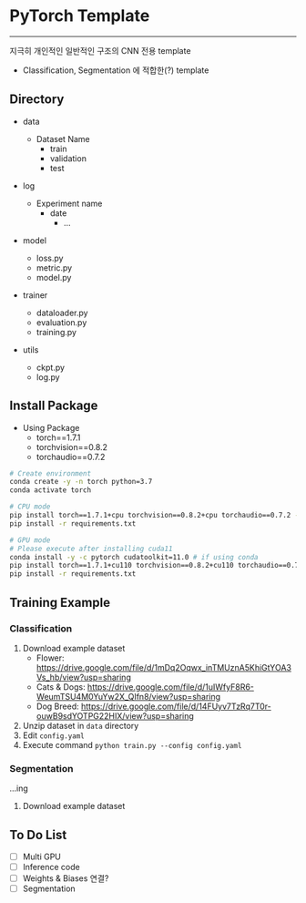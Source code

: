 # PyTorch Template

---

지극히 개인적인 일반적인 구조의 CNN 전용 template
- Classification, Segmentation 에 적합한(?) template

## Directory
- data
    - Dataset Name
        - train
        - validation
        - test

- log
    - Experiment name
        - date
            - ...

- model
    - loss.py
    - metric.py
    - model.py

- trainer
    - dataloader.py
    - evaluation.py
    - training.py

- utils
    - ckpt.py
    - log.py  


## Install Package
- Using Package
    - torch==1.7.1 
    - torchvision==0.8.2
    - torchaudio==0.7.2

``` bash
# Create environment
conda create -y -n torch python=3.7
conda activate torch

# CPU mode
pip install torch==1.7.1+cpu torchvision==0.8.2+cpu torchaudio==0.7.2 -f https://download.pytorch.org/whl/torch_stable.html
pip install -r requirements.txt

# GPU mode
# Please execute after installing cuda11
conda install -y -c pytorch cudatoolkit=11.0 # if using conda
pip install torch==1.7.1+cu110 torchvision==0.8.2+cu110 torchaudio==0.7.2 -f https://download.pytorch.org/whl/torch_stable.html
pip install -r requirements.txt
```


## Training Example 

### Classification
1. Download example dataset 
    - Flower: https://drive.google.com/file/d/1mDq2Oqwx_inTMUznA5KhiGtYOA3Vs_hb/view?usp=sharing
    - Cats & Dogs: https://drive.google.com/file/d/1uIWfyF8R6-WeumTSU4M0YuYw2X_QIfn8/view?usp=sharing
    - Dog Breed: https://drive.google.com/file/d/14FUyv7TzRq7T0r-ouwB9sdYOTPG22HIX/view?usp=sharing
2. Unzip dataset in `data` directory
3. Edit `config.yaml`
4. Execute command `python train.py --config config.yaml`

### Segmentation
...ing
1. Download example dataset

## To Do List
- [ ] Multi GPU
- [ ] Inference code
- [ ] Weights & Biases 연결?
- [ ] Segmentation